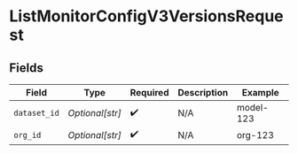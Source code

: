 # ListMonitorConfigV3VersionsRequest


## Fields

| Field              | Type               | Required           | Description        | Example            |
| ------------------ | ------------------ | ------------------ | ------------------ | ------------------ |
| `dataset_id`       | *Optional[str]*    | :heavy_check_mark: | N/A                | model-123          |
| `org_id`           | *Optional[str]*    | :heavy_check_mark: | N/A                | org-123            |